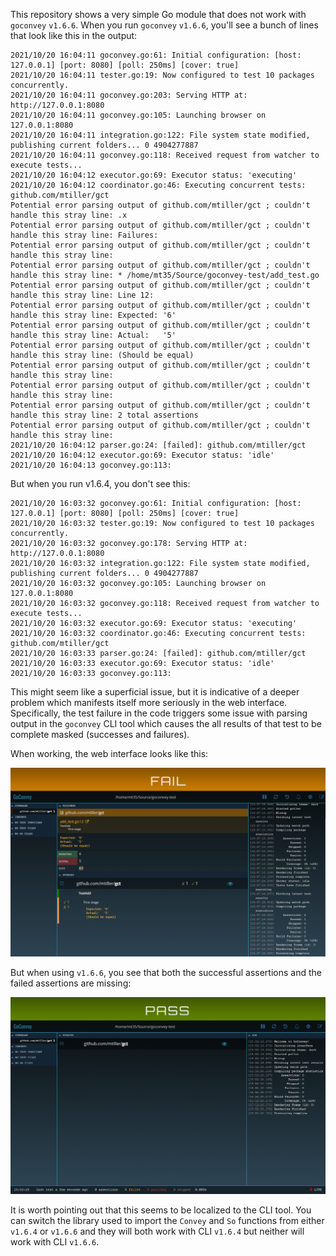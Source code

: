 This repository shows a very simple Go module that does not work with `goconvey`
`v1.6.6`. When you run `goconvey` `v1.6.6`, you'll see a bunch of lines that look
like this in the output:

```
2021/10/20 16:04:11 goconvey.go:61: Initial configuration: [host: 127.0.0.1] [port: 8080] [poll: 250ms] [cover: true]
2021/10/20 16:04:11 tester.go:19: Now configured to test 10 packages concurrently.
2021/10/20 16:04:11 goconvey.go:203: Serving HTTP at: http://127.0.0.1:8080
2021/10/20 16:04:11 goconvey.go:105: Launching browser on 127.0.0.1:8080
2021/10/20 16:04:11 integration.go:122: File system state modified, publishing current folders... 0 4904277887
2021/10/20 16:04:11 goconvey.go:118: Received request from watcher to execute tests...
2021/10/20 16:04:12 executor.go:69: Executor status: 'executing'
2021/10/20 16:04:12 coordinator.go:46: Executing concurrent tests: github.com/mtiller/gct
Potential error parsing output of github.com/mtiller/gct ; couldn't handle this stray line: .x
Potential error parsing output of github.com/mtiller/gct ; couldn't handle this stray line: Failures:
Potential error parsing output of github.com/mtiller/gct ; couldn't handle this stray line:
Potential error parsing output of github.com/mtiller/gct ; couldn't handle this stray line: * /home/mt35/Source/goconvey-test/add_test.go
Potential error parsing output of github.com/mtiller/gct ; couldn't handle this stray line: Line 12:
Potential error parsing output of github.com/mtiller/gct ; couldn't handle this stray line: Expected: '6'
Potential error parsing output of github.com/mtiller/gct ; couldn't handle this stray line: Actual:   '5'
Potential error parsing output of github.com/mtiller/gct ; couldn't handle this stray line: (Should be equal)
Potential error parsing output of github.com/mtiller/gct ; couldn't handle this stray line:
Potential error parsing output of github.com/mtiller/gct ; couldn't handle this stray line:
Potential error parsing output of github.com/mtiller/gct ; couldn't handle this stray line: 2 total assertions
Potential error parsing output of github.com/mtiller/gct ; couldn't handle this stray line:
2021/10/20 16:04:12 parser.go:24: [failed]: github.com/mtiller/gct
2021/10/20 16:04:12 executor.go:69: Executor status: 'idle'
2021/10/20 16:04:13 goconvey.go:113:
```

But when you run v1.6.4, you don't see this:

```
2021/10/20 16:03:32 goconvey.go:61: Initial configuration: [host: 127.0.0.1] [port: 8080] [poll: 250ms] [cover: true]
2021/10/20 16:03:32 tester.go:19: Now configured to test 10 packages concurrently.
2021/10/20 16:03:32 goconvey.go:178: Serving HTTP at: http://127.0.0.1:8080
2021/10/20 16:03:32 integration.go:122: File system state modified, publishing current folders... 0 4904277887
2021/10/20 16:03:32 goconvey.go:105: Launching browser on 127.0.0.1:8080
2021/10/20 16:03:32 goconvey.go:118: Received request from watcher to execute tests...
2021/10/20 16:03:32 executor.go:69: Executor status: 'executing'
2021/10/20 16:03:32 coordinator.go:46: Executing concurrent tests: github.com/mtiller/gct
2021/10/20 16:03:33 parser.go:24: [failed]: github.com/mtiller/gct
2021/10/20 16:03:33 executor.go:69: Executor status: 'idle'
2021/10/20 16:03:33 goconvey.go:113:
```

This might seem like a superficial issue, but it is indicative of a deeper
problem which manifests itself more seriously in the web interface.
Specifically, the test failure in the code triggers some issue with parsing
output in the `goconvey` CLI tool which causes the all results of that test to
be complete masked (successes and failures).

When working, the web interface looks like this:

![Expected result](Expected.png)

But when using `v1.6.6`, you see that both the successful assertions and the
failed assertions are missing:

![v1.6.6 result](StrayLines.png)

It is worth pointing out that this seems to be localized to the CLI tool. You
can switch the library used to import the `Convey` and `So` functions from
either `v1.6.4` or `v1.6.6` and they will both work with CLI `v1.6.4` but
neither will work with CLI `v1.6.6`.
